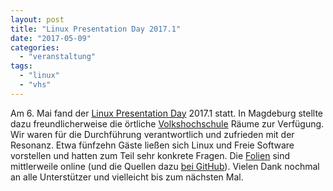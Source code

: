 ```yaml
---
layout: post
title: "Linux Presentation Day 2017.1"
date: "2017-05-09"
categories: 
  - "veranstaltung"
tags: 
  - "linux"
  - "vhs"
---
```


Am 6. Mai fand der [Linux Presentation Day](http://www.linux-presentation-day.de/) 2017.1 statt. In Magdeburg stellte dazu freundlicherweise die örtliche [Volkshochschule](https://www.vhs.magdeburg.de/) Räume zur Verfügung. Wir waren für die Durchführung verantwortlich und zufrieden mit der Resonanz. Etwa fünfzehn Gäste ließen sich Linux und Freie Software vorstellen und hatten zum Teil sehr konkrete Fragen. Die [Folien](http://www.netz39.de/wp_Jq37/wp-content/uploads/2017/05/lpd_2017-05-06.pdf) sind mittlerweile online (und die Quellen dazu [bei GitHub](https://github.com/netz39/Talks/tree/master/lpd)). Vielen Dank nochmal an alle Unterstützer und vielleicht bis zum nächsten Mal.
